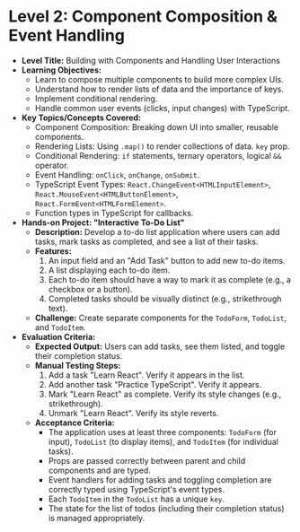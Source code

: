 # Level 2: Component Composition & Event Handling

*   **Level Title:** Building with Components and Handling User Interactions
*   **Learning Objectives:**
    *   Learn to compose multiple components to build more complex UIs.
    *   Understand how to render lists of data and the importance of keys.
    *   Implement conditional rendering.
    *   Handle common user events (clicks, input changes) with TypeScript.
*   **Key Topics/Concepts Covered:**
    *   Component Composition: Breaking down UI into smaller, reusable components.
    *   Rendering Lists: Using `.map()` to render collections of data. `key` prop.
    *   Conditional Rendering: `if` statements, ternary operators, logical `&&` operator.
    *   Event Handling: `onClick`, `onChange`, `onSubmit`.
    *   TypeScript Event Types: `React.ChangeEvent<HTMLInputElement>`, `React.MouseEvent<HTMLButtonElement>`, `React.FormEvent<HTMLFormElement>`.
    *   Function types in TypeScript for callbacks.
*   **Hands-on Project: "Interactive To-Do List"**
    *   **Description:** Develop a to-do list application where users can add tasks, mark tasks as completed, and see a list of their tasks.
    *   **Features:**
        1.  An input field and an "Add Task" button to add new to-do items.
        2.  A list displaying each to-do item.
        3.  Each to-do item should have a way to mark it as complete (e.g., a checkbox or a button).
        4.  Completed tasks should be visually distinct (e.g., strikethrough text).
    *   **Challenge:** Create separate components for the `TodoForm`, `TodoList`, and `TodoItem`.
*   **Evaluation Criteria:**
    *   **Expected Output:** Users can add tasks, see them listed, and toggle their completion status.
    *   **Manual Testing Steps:**
        1.  Add a task "Learn React". Verify it appears in the list.
        2.  Add another task "Practice TypeScript". Verify it appears.
        3.  Mark "Learn React" as complete. Verify its style changes (e.g., strikethrough).
        4.  Unmark "Learn React". Verify its style reverts.
    *   **Acceptance Criteria:**
        *   The application uses at least three components: `TodoForm` (for input), `TodoList` (to display items), and `TodoItem` (for individual tasks).
        *   Props are passed correctly between parent and child components and are typed.
        *   Event handlers for adding tasks and toggling completion are correctly typed using TypeScript's event types.
        *   Each `TodoItem` in the `TodoList` has a unique `key`.
        *   The state for the list of todos (including their completion status) is managed appropriately. 